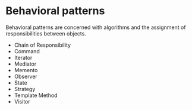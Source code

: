 # Behavioral patterns

Behavioral patterns are concerned with algorithms and the assignment of responsibilities between objects.

- Chain of Responsibility
- Command
- Iterator
- Mediator
- Memento
- Observer
- State
- Strategy
- Template Method
- Visitor